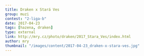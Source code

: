 ```yaml
---
title: Draken x Stará Ves   
group: muzi
contest: "2-liga-b"
date: 2017-04-23
tags: [hazena, draken]
type: external
link: http://mry.cz/photo/draken/2017_Stara_Ves/index.html
author: mry
thumbnail: "/images/content/2017-04-23_draken-x-stara-ves.jpg"
---
```

